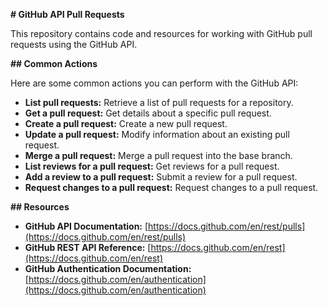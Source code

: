  **# GitHub API Pull Requests**

This repository contains code and resources for working with GitHub pull requests using the GitHub API.

**## Common Actions**

Here are some common actions you can perform with the GitHub API:

- **List pull requests:** Retrieve a list of pull requests for a repository.
- **Get a pull request:** Get details about a specific pull request.
- **Create a pull request:** Create a new pull request.
- **Update a pull request:** Modify information about an existing pull request.
- **Merge a pull request:** Merge a pull request into the base branch.
- **List reviews for a pull request:** Get reviews for a pull request.
- **Add a review to a pull request:** Submit a review for a pull request.
- **Request changes to a pull request:** Request changes to a pull request.


**## Resources**

- **GitHub API Documentation:** [https://docs.github.com/en/rest/pulls](https://docs.github.com/en/rest/pulls)
- **GitHub REST API Reference:** [https://docs.github.com/en/rest](https://docs.github.com/en/rest)
- **GitHub Authentication Documentation:** [https://docs.github.com/en/authentication](https://docs.github.com/en/authentication)

